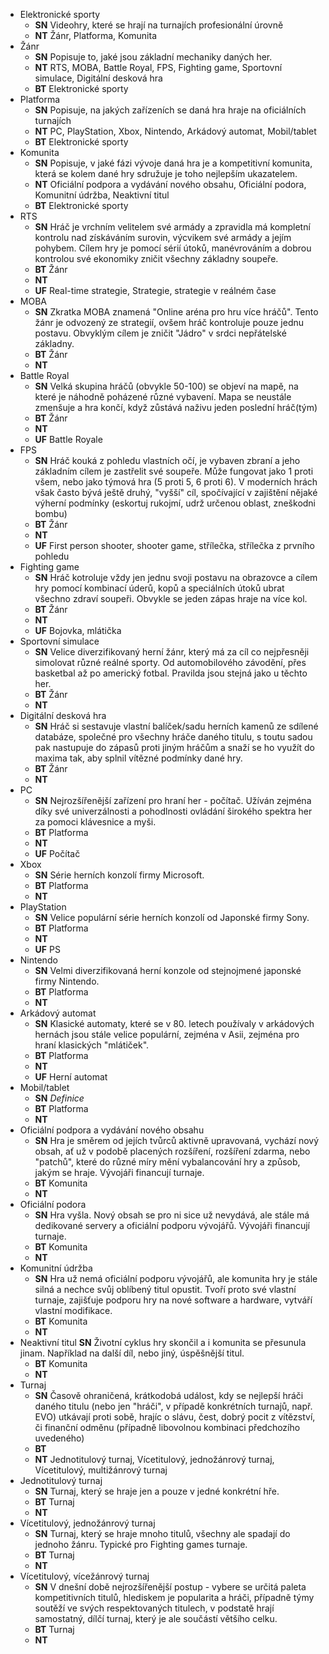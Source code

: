 * Elektronické sporty
  * **SN** Videohry, které se hrají na turnajích profesionální úrovně
  * **NT** Žánr, Platforma, Komunita
* Žánr
  * **SN** Popisuje to, jaké jsou základní mechaniky daných her. 
  * **NT** RTS, MOBA, Battle Royal, FPS, Fighting game, Sportovní simulace, Digitální desková hra
  * **BT** Elektronické sporty
* Platforma 
  * **SN** Popisuje, na jakých zařízeních se daná hra hraje na oficiálních turnajích
  * **NT** PC, PlayStation, Xbox, Nintendo, Arkádový automat, Mobil/tablet
  * **BT** Elektronické sporty
* Komunita 
  * **SN** Popisuje, v jaké fázi vývoje daná hra je a kompetitivní komunita, která se kolem dané hry sdružuje je toho nejlepším ukazatelem. 
  * **NT** Oficiální podpora a vydávání nového obsahu, Oficiální podora, Komunitní údržba, Neaktivní titul
  * **BT** Elektronické sporty
* RTS
  * **SN** Hráč je vrchním velitelem své armády a zpravidla má kompletní kontrolu nad získáváním surovin, výcvikem své armády a jejím pohybem. Cílem hry je pomocí sérií útoků, manévrováním a dobrou kontrolou své ekonomiky zničit všechny základny soupeře.  
  * **BT** Žánr
  * **NT** 
  * **UF** Real-time strategie, Strategie, strategie v reálném čase
* MOBA
  * **SN** Zkratka MOBA znamená "Online aréna pro hru více hráčů". Tento žánr je odvozený ze strategií, ovšem hráč kontroluje pouze jednu postavu. Obvyklým cílem je zničit "Jádro" v srdci nepřátelské základny.
  * **BT** Žánr
  * **NT** 
* Battle Royal
  * **SN** Velká skupina hráčů (obvykle 50-100) se objeví na mapě, na které je náhodně poházené různé vybavení. Mapa se neustále zmenšuje a hra končí, když zůstává naživu jeden poslední hráč(tým)
  * **BT** Žánr
  * **NT** 
  * **UF** Battle Royale
* FPS
  * **SN** Hráč kouká z pohledu vlastních očí, je vybaven zbraní a jeho základním cílem je zastřelit své soupeře. Může fungovat jako 1 proti všem, nebo jako týmová hra (5 proti 5, 6 proti 6). V moderních hrách však často bývá ještě druhý, "vyšší" cíl, spočívající v zajištění nějaké výherní podmínky (eskortuj rukojmí, udrž určenou oblast, zneškodni bombu)
  * **BT** Žánr
  * **NT** 
  * **UF** First person shooter, shooter game, střílečka, střílečka z prvního pohledu 
* Fighting game
  * **SN** Hráč kotroluje vždy jen jednu svoji postavu na obrazovce a cílem hry pomocí kombinací úderů, kopů a speciálních útoků ubrat všechno zdraví soupeři. Obvykle se jeden zápas hraje na více kol. 
  * **BT** Žánr
  * **NT** 
  * **UF** Bojovka, mlátička
* Sportovní simulace
  * **SN** Velice diverzifikovaný herní žánr, který má za cíl co nejpřesněji simolovat různé reálné sporty. Od automobilového závodění, přes basketbal až po americký fotbal. Pravilda jsou stejná jako u těchto her. 
  * **BT** Žánr
  * **NT** 
* Digitální desková hra
  * **SN** Hráč si sestavuje vlastní balíček/sadu herních kamenů ze sdílené databáze, společné pro všechny hráče daného titulu, s toutu sadou pak nastupuje do zápasů proti jiným hráčům a snaží se ho využít do maxima tak, aby splnil vítězné podmínky dané hry.  
  * **BT** Žánr
  * **NT** 
* PC
  * **SN** Nejrozšířenější zařízení pro hraní her - počítač. Užíván zejména díky své univerzálnosti a pohodlnosti ovládání širokého spektra her za pomoci klávesnice a myši. 
  * **BT** Platforma
  * **NT** 
  * **UF** Počítač
* Xbox
  * **SN** Série herních konzolí firmy Microsoft. 
  * **BT** Platforma
  * **NT** 
* PlayStation
  * **SN** Velice populární série herních konzolí od Japonské firmy Sony. 
  * **BT** Platforma
  * **NT** 
  * **UF** PS
* Nintendo
  * **SN** Velmi diverzifikovaná herní konzole od stejnojmené japonské firmy Nintendo. 
  * **BT** Platforma
  * **NT** 
* Arkádový automat
  * **SN** Klasické automaty, které se v 80. letech používaly v arkádových hernách jsou stále velice populární, zejména v Asii, zejména pro hraní klasických "mlátiček". 
  * **BT** Platforma
  * **NT** 
  * **UF** Herní automat
* Mobil/tablet
  * **SN** *Definice* 
  * **BT** Platforma
  * **NT** 
* Oficiální podpora a vydávání nového obsahu
  * **SN** Hra je směrem od jejích tvůrců aktivně upravovaná, vychází nový obsah, ať už v podobě placených rozšíření, rozšíření zdarma, nebo "patchů", které do různé míry mění vybalancování hry a způsob, jakým se hraje. Vývojáři financují turnaje.
  * **BT** Komunita
  * **NT** 
* Oficiální podora
  * **SN** Hra vyšla. Nový obsah se pro ni sice už nevydává, ale stále má dedikované servery a oficiální podporu vývojářů. Vývojáři financují turnaje. 
  * **BT** Komunita
  * **NT** 
* Komunitní údržba
  * **SN** Hra už nemá oficiální podporu vývojářů, ale komunita hry je stále silná a nechce svůj oblíbený titul opustit. Tvoří proto své vlastní turnaje, zajišťuje podporu hry na nové software a hardware, vytváří vlastní modifikace. 
  * **BT** Komunita
  * **NT** 
* Neaktivní titul
   **SN** Životní cyklus hry skončil a i komunita se přesunula jinam. Například na další díl, nebo jiný, úspěšnější titul. 
  * **BT** Komunita
  * **NT** 
* Turnaj 
  * **SN** Časově ohraničená, krátkodobá událost, kdy se nejlepší hráči daného titulu (nebo jen "hráči", v případě konkrétních turnajů, např. EVO) utkávají proti sobě, hrajíc o slávu, čest, dobrý pocit z vítězství, či finanční odměnu (případně libovolnou kombinaci předchozího uvedeného)
  * **BT** 
  * **NT** Jednotitulový turnaj, Vícetitulový, jednožánrový turnaj, Vícetitulový, multižánrový turnaj 
* Jednotitulový turnaj 
  * **SN** Turnaj, který se hraje jen a pouze v jedné konkrétní hře. 
  * **BT** Turnaj
  * **NT** 
* Vícetitulový, jednožánrový turnaj 
  * **SN** Turnaj, který se hraje mnoho titulů, všechny ale spadají do jednoho žánru. Typické pro Fighting games turnaje. 
  * **BT** Turnaj
  * **NT** 
* Vícetitulový, vícežánrový turnaj
  * **SN**  V dnešní době nejrozšířenější postup - vybere se určitá paleta kompetitivních titulů, hlediskem je popularita a hráči, případně týmy soutěží ve svých respektovaných titulech, v podstatě hrají samostatný, dílčí turnaj, který je ale součástí většího celku. 
  * **BT** Turnaj
  * **NT** 